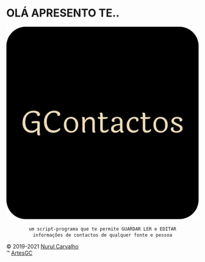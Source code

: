 ﻿# OLÁ APRESENTO TE..

<div align="center">

![favicon-gcontactos](img/favicon-512x512.png)

    um script-programa que te permite GUARDAR LER e EDITAR
    informações de contactos de qualquer fonte e pessoa

</div>

&copy; 2019-2021 [Nurul Carvalho](mailto:nuruldecarvalho@gmail.com) \
&trade; [ArtesGC](https://artesgc.home.blog)
